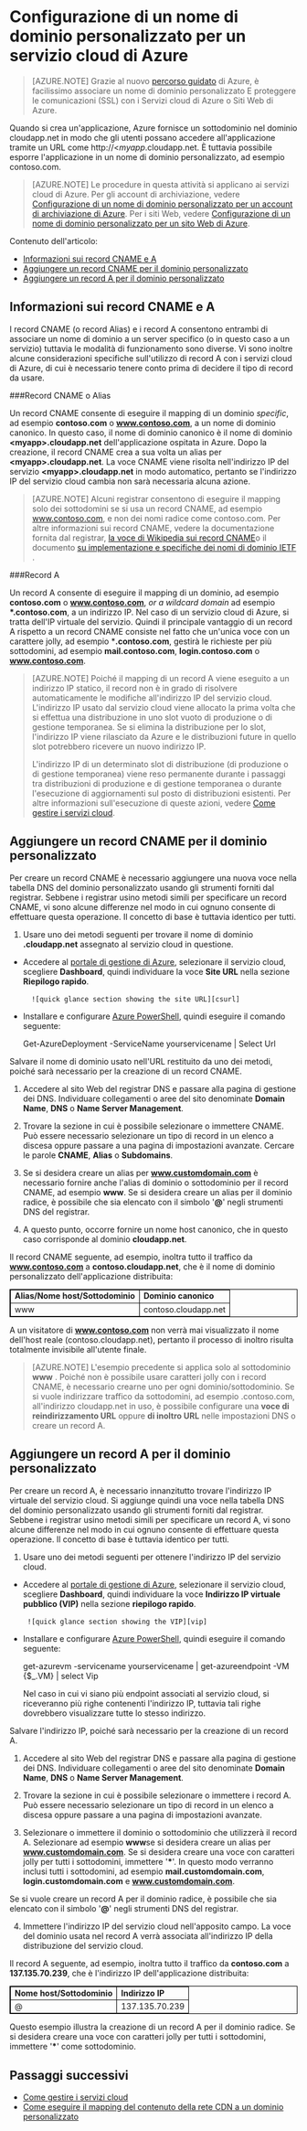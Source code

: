 ﻿# Configurazione di un nome di dominio personalizzato per un servizio cloud di Azure

> [AZURE.NOTE]
> Grazie al nuovo [percorso guidato](http://support.microsoft.com/kb/2990804) di Azure,  è facilissimo associare un nome di dominio personalizzato E proteggere le comunicazioni (SSL) con i Servizi cloud di Azure o Siti Web di Azure.

Quando si crea un'applicazione, Azure fornisce un sottodominio nel dominio cloudapp.net in modo che gli utenti possano accedere all'applicazione tramite un URL come http://&lt;*myapp*.cloudapp.net. È tuttavia possibile esporre l'applicazione in un nome di dominio personalizzato, ad esempio contoso.com.

> [AZURE.NOTE] 
> Le procedure in questa attività si applicano ai servizi cloud di Azure. Per gli account di archiviazione, vedere [Configurazione di un nome di dominio personalizzato per un account di archiviazione di Azure](../storage-custom-domain-name/). Per i siti Web, vedere [Configurazione di un nome di dominio personalizzato per un sito Web di Azure](../web-sites-custom-domain-name/).

Contenuto dell'articolo:

-   [Informazioni sui record CNAME e A](#access-app)
-   [Aggiungere un record CNAME per il dominio personalizzato](#add-cname)
-   [Aggiungere un record A per il dominio personalizzato](#add-aname)

<h2><a name="access-app"></a>Informazioni sui record CNAME e A</h2>

I record CNAME (o record Alias) e i record A consentono entrambi di associare un nome di dominio a un server specifico (o in questo caso a un servizio) tuttavia le modalità di funzionamento sono diverse. Vi sono inoltre alcune considerazioni specifiche sull'utilizzo di record A con i servizi cloud di Azure, di cui è necessario tenere conto prima di decidere il tipo di record da usare.

###Record CNAME o Alias

Un record CNAME consente di eseguire il mapping di un dominio  *specific*, ad esempio **contoso.com** o **www.contoso.com**, a un nome di dominio canonico. In questo caso, il nome di dominio canonico è il nome di dominio **&lt;myapp>.cloudapp.net** dell'applicazione ospitata in Azure. Dopo la creazione, il record CNAME crea a sua volta un alias per **&lt;myapp>.cloudapp.net**. La voce CNAME viene risolta nell'indirizzo IP del servizio **&lt;myapp>.cloudapp.net** in modo automatico, pertanto se l'indirizzo IP del servizio cloud cambia non sarà necessaria alcuna azione.

> [AZURE.NOTE] 
> Alcuni registrar consentono di eseguire il mapping solo dei sottodomini se si usa un record CNAME, ad esempio www.contoso.com, e non dei nomi radice come contoso.com. Per altre informazioni sui record CNAME, vedere la documentazione fornita dal registrar, <a href="http://en.wikipedia.org/wiki/CNAME_record">la voce di Wikipedia sui record CNAME</a>o il documento <a href="http://tools.ietf.org/html/rfc1035">su implementazione e specifiche dei nomi di dominio IETF</a> .

###Record A

Un record A consente di eseguire il mapping di un dominio, ad esempio **contoso.com** o **www.contoso.com**, *or a wildcard domain* ad esempio **\*.contoso.com**, a un indirizzo IP. Nel caso di un servizio cloud di Azure, si tratta dell'IP virtuale del servizio. Quindi il principale vantaggio di un record A rispetto a un record CNAME consiste nel fatto che un'unica voce con un carattere jolly, ad esempio ***.contoso.com**, gestirà le richieste per più sottodomini, ad esempio **mail.contoso.com**, **login.contoso.com** o **www.contoso.com**.

> [AZURE.NOTE]
> Poiché il mapping di un record A viene eseguito a un indirizzo IP statico, il record non è in grado di risolvere automaticamente le modifiche all'indirizzo IP del servizio cloud. L'indirizzo IP usato dal servizio cloud viene allocato la prima volta che si effettua una distribuzione in uno slot vuoto di produzione o di gestione temporanea. Se si elimina la distribuzione per lo slot, l'indirizzo IP viene rilasciato da Azure e le distribuzioni future in quello slot potrebbero ricevere un nuovo indirizzo IP.
> 
> L'indirizzo IP di un determinato slot di distribuzione (di produzione o di gestione temporanea) viene reso permanente durante i passaggi tra distribuzioni di produzione e di gestione temporanea o durante l'esecuzione di aggiornamenti sul posto di distribuzioni esistenti. Per altre informazioni sull'esecuzione di queste azioni, vedere [Come gestire i servizi cloud](../cloud-services-how-to-manage/).


<h2><a name="add-cname"></a>Aggiungere un record CNAME per il dominio personalizzato</h2>

Per creare un record CNAME è necessario aggiungere una nuova voce nella tabella DNS del dominio personalizzato usando gli strumenti forniti dal registrar. Sebbene i registrar usino metodi simili per specificare un record CNAME, vi sono alcune differenze nel modo in cui ognuno consente di effettuare questa operazione. Il concetto di base è tuttavia identico per tutti.

1. Usare uno dei metodi seguenti per trovare il nome di dominio **.cloudapp.net** assegnato al servizio cloud in questione.

  * Accedere al [portale di gestione di Azure], selezionare il servizio cloud, scegliere **Dashboard**, quindi individuare la voce **Site URL** nella sezione **Riepilogo rapido**.

  		  ![quick glance section showing the site URL][csurl]

  * Installare e configurare [Azure PowerShell](../install-configure-powershell/), quindi eseguire il comando seguente:

    Get-AzureDeployment -ServiceName yourservicename | Select Url

  Salvare il nome di dominio usato nell'URL restituito da uno dei metodi, poiché sarà necessario per la creazione di un record CNAME.

1.  Accedere al sito Web del registrar DNS e passare alla pagina di gestione dei DNS. Individuare collegamenti o aree del sito denominate **Domain Name**, **DNS** o **Name Server Management**.

2.  Trovare la sezione in cui è possibile selezionare o immettere CNAME. Può essere necessario selezionare un tipo di record in un elenco a discesa oppure passare a una pagina di impostazioni avanzate. Cercare le parole **CNAME**, **Alias** o **Subdomains**.

3.  Se si desidera creare un alias per **www.customdomain.com** è necessario fornire anche l'alias di dominio o sottodominio per il record CNAME, ad esempio **www**. Se si desidera creare un alias per il dominio radice, è possibile che sia elencato con il simbolo '**@**' negli strumenti DNS del registrar.

4. A questo punto, occorre fornire un nome host canonico, che in questo caso corrisponde al dominio **cloudapp.net**.

Il record CNAME seguente, ad esempio, inoltra tutto il traffico da **www.contoso.com** a **contoso.cloudapp.net**, che è il nome di dominio personalizzato dell'applicazione distribuita:

<table border="1" cellspacing="0" cellpadding="5" style="border: 1px solid #000000;">
<tr>
<td><strong>Alias/Nome host/Sottodominio</strong></td>
<td><strong>Dominio canonico</strong></td>
</tr>
<tr>
<td>www</td>
<td>contoso.cloudapp.net</td>
</tr>
</table>

A un visitatore di **www.contoso.com** non verrà mai visualizzato il nome dell'host reale
(contoso.cloudapp.net), pertanto il processo di inoltro risulta totalmente invisibile
all'utente finale.

> [AZURE.NOTE]
> L'esempio precedente si applica solo al sottodominio <strong>www</strong> . Poiché non è possibile usare caratteri jolly con i record CNAME, è necessario crearne uno per ogni dominio/sottodominio. Se si vuole indirizzare  traffico da sottodomini, ad esempio .contoso.com, all'indirizzo cloudapp.net in uso, è possibile configurare una <strong>voce di reindirizzamento URL</strong> oppure <strong>di inoltro URL</strong> nelle impostazioni DNS o creare un record A.


<h2><a name="add-aname"></a>Aggiungere un record A per il dominio personalizzato</h2>

Per creare un record A, è necessario innanzitutto trovare l'indirizzo IP virtuale del servizio cloud. Si aggiunge quindi una voce nella tabella DNS del dominio personalizzato usando gli strumenti forniti dal registrar. Sebbene i registrar usino metodi simili per specificare un record A, vi sono alcune differenze nel modo in cui ognuno consente di effettuare questa operazione. Il concetto di base è tuttavia identico per tutti.

1. Usare uno dei metodi seguenti per ottenere l'indirizzo IP del servizio cloud.

  * Accedere al [portale di gestione di Azure], selezionare il servizio cloud, scegliere **Dashboard**, quindi individuare la voce **Indirizzo IP virtuale pubblico (VIP)** nella sezione **riepilogo rapido**.

   		 ![quick glance section showing the VIP][vip]

  * Installare e configurare [Azure PowerShell](../install-configure-powershell/), quindi eseguire il comando seguente:

      get-azurevm -servicename yourservicename | get-azureendpoint -VM {$_.VM} | select Vip

    Nel caso in cui vi siano più endpoint associati al servizio cloud, si riceveranno più righe contenenti l'indirizzo IP, tuttavia tali righe dovrebbero visualizzare tutte lo stesso indirizzo.

  Salvare l'indirizzo IP, poiché sarà necessario per la creazione di un record A.

1.  Accedere al sito Web del registrar DNS e passare alla pagina di gestione dei DNS. Individuare collegamenti o aree del sito denominate **Domain Name**, **DNS** o **Name Server Management**.

2.  Trovare la sezione in cui è possibile selezionare o immettere i record A. Può essere necessario selezionare un tipo di record in un elenco a discesa oppure passare a una pagina di impostazioni avanzate.

3. Selezionare o immettere il dominio o sottodominio che utilizzerà il record A. Selezionare ad esempio **www**se si desidera creare un alias per **www.customdomain.com**. Se si desidera creare una voce con caratteri jolly per tutti i sottodomini, immettere '__*__'. In questo modo verranno inclusi tutti i sottodomini, ad esempio **mail.customdomain.com**, **login.customdomain.com** e **www.customdomain.com**.

  Se si vuole creare un record A per il dominio radice, è possibile che sia elencato con il simbolo '**@**' negli strumenti DNS del registrar.

4. Immettere l'indirizzo IP del servizio cloud nell'apposito campo. La voce del dominio usata nel record A verrà associata all'indirizzo IP della distribuzione del servizio cloud.

Il record A seguente, ad esempio, inoltra tutto il traffico da **contoso.com** a **137.135.70.239**, che è l'indirizzo IP dell'applicazione distribuita:

<table border="1" cellspacing="0" cellpadding="5" style="border: 1px solid #000000;">
<tr>
<td><strong>Nome host/Sottodominio</strong></td>
<td><strong>Indirizzo IP</strong></td>
</tr>
<tr>
<td>@</td>
<td>137.135.70.239</td>
</tr>
</table>

Questo esempio illustra la creazione di un record A per il dominio radice. Se si desidera creare una voce con caratteri jolly per tutti i sottodomini, immettere '__*__' come sottodominio.

## Passaggi successivi

-   [Come gestire i servizi cloud](../cloud-services-how-to-manage/)
-   [Come eseguire il mapping del contenuto della rete CDN a un dominio personalizzato][]

  [Esporre l'applicazione in un dominio personalizzato]: #access-app
  [Aggiungere un record CNAME per il dominio personalizzato]: #add-cname
  [Esporre i dati in un dominio personalizzato]: #access-data
  [Scambi indirizzi VIP]: http://msdn.microsoft.com/library/ee517253.aspx
  [Creare un record CNAME che associa il sottodominio all'account di archiviazione]: #create-cname
  [Portale di gestione di Azure]: https://manage.windowsazure.com
  [Finestra di dialogo Convalida dominio personalizzato]: http://i.msdn.microsoft.com/dynimg/IC544437.jpg
  [Come eseguire il mapping del contenuto della rete CDN a un dominio personalizzato]: http://msdn.microsoft.com/library/windowsazure/gg680307.aspx
  [vip]: ./media/custom-dns/csvip.png
  [csurl]: ./media/custom-dns/csurl.png
<!--HONumber=45--> 
